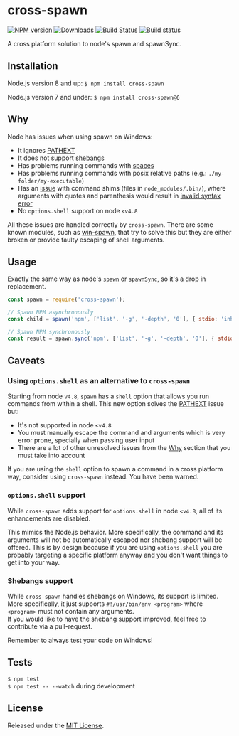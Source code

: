 # cross-spawn

[![NPM version][npm-image]][npm-url] [![Downloads][downloads-image]][npm-url] [![Build Status][ci-image]][ci-url] [![Build status][appveyor-image]][appveyor-url]

[npm-url]:https://npmjs.org/package/cross-spawn

[downloads-image]:https://img.shields.io/npm/dm/cross-spawn.svg

[npm-image]:https://img.shields.io/npm/v/cross-spawn.svg

[ci-url]:https://github.com/moxystudio/node-cross-spawn/actions/workflows/ci.yaml

[ci-image]:https://github.com/moxystudio/node-cross-spawn/actions/workflows/ci.yaml/badge.svg

[appveyor-url]:https://ci.appveyor.com/project/satazor/node-cross-spawn

[appveyor-image]:https://img.shields.io/appveyor/ci/satazor/node-cross-spawn/master.svg

A cross platform solution to node's spawn and spawnSync.

## Installation

Node.js version 8 and up:
`$ npm install cross-spawn`

Node.js version 7 and under:
`$ npm install cross-spawn@6`

## Why

Node has issues when using spawn on Windows:

- It ignores [PATHEXT](https://github.com/joyent/node/issues/2318)
- It does not support [shebangs](https://en.wikipedia.org/wiki/Shebang_(Unix))
- Has problems running commands with [spaces](https://github.com/nodejs/node/issues/7367)
- Has problems running commands with posix relative paths (e.g.: `./my-folder/my-executable`)
- Has an [issue](https://github.com/moxystudio/node-cross-spawn/issues/82) with command shims (files in
  `node_modules/.bin/`), where arguments with quotes and parenthesis would result
  in [invalid syntax error](https://github.com/moxystudio/node-cross-spawn/blob/e77b8f22a416db46b6196767bcd35601d7e11d54/test/index.test.js#L149)
- No `options.shell` support on node `<v4.8`

All these issues are handled correctly by `cross-spawn`.
There are some known modules, such as [win-spawn](https://github.com/ForbesLindesay/win-spawn), that try to solve this
but they are either broken or provide faulty escaping of shell arguments.

## Usage

Exactly the same way as node's [
`spawn`](https://nodejs.org/api/child_process.html#child_process_child_process_spawn_command_args_options) or [
`spawnSync`](https://nodejs.org/api/child_process.html#child_process_child_process_spawnsync_command_args_options), so
it's a drop in replacement.

```js
const spawn = require('cross-spawn');

// Spawn NPM asynchronously
const child = spawn('npm', ['list', '-g', '-depth', '0'], { stdio: 'inherit' });

// Spawn NPM synchronously
const result = spawn.sync('npm', ['list', '-g', '-depth', '0'], { stdio: 'inherit' });
```

## Caveats

### Using `options.shell` as an alternative to `cross-spawn`

Starting from node `v4.8`, `spawn` has a `shell` option that allows you run commands from within a shell. This new
option solves
the [PATHEXT](https://github.com/joyent/node/issues/2318) issue but:

- It's not supported in node `<v4.8`
- You must manually escape the command and arguments which is very error prone, specially when passing user input
- There are a lot of other unresolved issues from the [Why](#why) section that you must take into account

If you are using the `shell` option to spawn a command in a cross platform way, consider using `cross-spawn` instead.
You have been warned.

### `options.shell` support

While `cross-spawn` adds support for `options.shell` in node `<v4.8`, all of its enhancements are disabled.

This mimics the Node.js behavior. More specifically, the command and its arguments will not be automatically escaped nor
shebang support will be offered. This is by design because if you are using `options.shell` you are probably targeting a
specific platform anyway and you don't want things to get into your way.

### Shebangs support

While `cross-spawn` handles shebangs on Windows, its support is limited. More specifically, it just supports
`#!/usr/bin/env <program>` where `<program>` must not contain any arguments.   
If you would like to have the shebang support improved, feel free to contribute via a pull-request.

Remember to always test your code on Windows!

## Tests

`$ npm test`   
`$ npm test -- --watch` during development

## License

Released under the [MIT License](https://www.opensource.org/licenses/mit-license.php).
